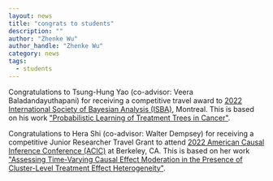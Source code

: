 ```yaml
---
layout: news
title: "congrats to students"
description: ""
author: "Zhenke Wu"
author_handle: "Zhenke Wu"
category: news
tags: 
  - students
---
```


Congratulations to Tsung-Hung Yao (co-advisor: Veera Baladandayuthapani) for receiving a competitive travel award to [2022 International Society of Bayesian Analysis (ISBA)](https://isbawebmaster.github.io/ISBA2022/), Montreal. This is based on his work ["Probabilistic Learning of Treatment Trees in Cancer"](https://arxiv.org/abs/2201.09371). 

Congratulations to Hera Shi (co-advisor: Walter Dempsey) for receiving a competitive Junior Researcher Travel Grant to attend [2022 American Causal Inference Conference (ACIC)](https://ctml.berkeley.edu/american-causal-inference-conference-2022) at Berkeley, CA. This is based on her work ["Assessing Time-Varying Causal Effect Moderation in the Presence of Cluster-Level Treatment Effect Heterogeneity"](https://arxiv.org/abs/2102.01681).